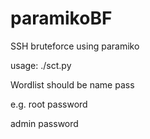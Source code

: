 # paramikoBF
SSH bruteforce using paramiko
<p>usage: ./sct.py <host> <wordlist></p>
  <p>Wordlist should be name  pass</p>
  <p>e.g. root  password</p>
  <p>     admin password</>
